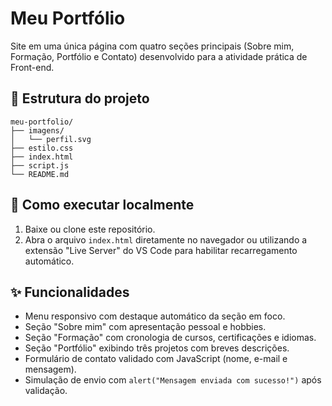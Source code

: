 # Meu Portfólio

Site em uma única página com quatro seções principais (Sobre mim, Formação, Portfólio e Contato) desenvolvido para a atividade prática de Front-end.

## 📁 Estrutura do projeto

```
meu-portfolio/
├── imagens/
│   └── perfil.svg
├── estilo.css
├── index.html
├── script.js
└── README.md
```

## 🚀 Como executar localmente

1. Baixe ou clone este repositório.
2. Abra o arquivo `index.html` diretamente no navegador ou utilizando a extensão "Live Server" do VS Code para habilitar recarregamento automático.

## ✨ Funcionalidades

- Menu responsivo com destaque automático da seção em foco.
- Seção "Sobre mim" com apresentação pessoal e hobbies.
- Seção "Formação" com cronologia de cursos, certificações e idiomas.
- Seção "Portfólio" exibindo três projetos com breves descrições.
- Formulário de contato validado com JavaScript (nome, e-mail e mensagem).
- Simulação de envio com `alert("Mensagem enviada com sucesso!")` após validação.


